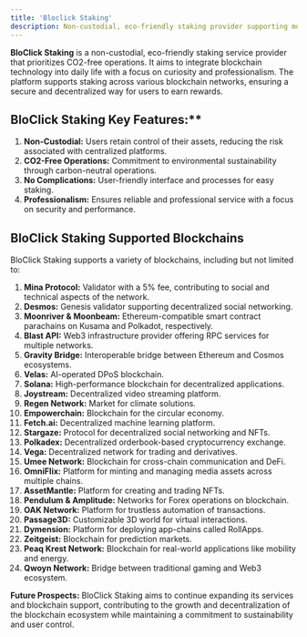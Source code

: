 ```yaml
---
title: 'Bloclick Staking'
description: Non-custodial, eco-friendly staking provider supporting multiple blockchains. Secure, easy staking with a focus on professionalism.
---
```


**BloClick Staking** is a non-custodial, eco-friendly staking service provider that prioritizes CO2-free operations. It aims to integrate blockchain technology into daily life with a focus on curiosity and professionalism. The platform supports staking across various blockchain networks, ensuring a secure and decentralized way for users to earn rewards.

## BloClick Staking Key Features:**
1. **Non-Custodial:** Users retain control of their assets, reducing the risk associated with centralized platforms.
2. **CO2-Free Operations:** Commitment to environmental sustainability through carbon-neutral operations.
3. **No Complications:** User-friendly interface and processes for easy staking.
4. **Professionalism:** Ensures reliable and professional service with a focus on security and performance.

## BloClick Staking Supported Blockchains
BloClick Staking supports a variety of blockchains, including but not limited to:

1. **Mina Protocol:** Validator with a 5% fee, contributing to social and technical aspects of the network.
2. **Desmos:** Genesis validator supporting decentralized social networking.
3. **Moonriver &amp; Moonbeam:** Ethereum-compatible smart contract parachains on Kusama and Polkadot, respectively.
4. **Blast API:** Web3 infrastructure provider offering RPC services for multiple networks.
5. **Gravity Bridge:** Interoperable bridge between Ethereum and Cosmos ecosystems.
6. **Velas:** AI-operated DPoS blockchain.
7. **Solana:** High-performance blockchain for decentralized applications.
8. **Joystream:** Decentralized video streaming platform.
9. **Regen Network:** Market for climate solutions.
10. **Empowerchain:** Blockchain for the circular economy.
11. **Fetch.ai:** Decentralized machine learning platform.
12. **Stargaze:** Protocol for decentralized social networking and NFTs.
13. **Polkadex:** Decentralized orderbook-based cryptocurrency exchange.
14. **Vega:** Decentralized network for trading and derivatives.
15. **Umee Network:** Blockchain for cross-chain communication and DeFi.
16. **OmniFlix:** Platform for minting and managing media assets across multiple chains.
17. **AssetMantle:** Platform for creating and trading NFTs.
18. **Pendulum &amp; Amplitude:** Networks for Forex operations on blockchain.
19. **OAK Network:** Platform for trustless automation of transactions.
20. **Passage3D:** Customizable 3D world for virtual interactions.
21. **Dymension:** Platform for deploying app-chains called RollApps.
22. **Zeitgeist:** Blockchain for prediction markets.
23. **Peaq Krest Network:** Blockchain for real-world applications like mobility and energy.
24. **Qwoyn Network:** Bridge between traditional gaming and Web3 ecosystem.

**Future Prospects:** BloClick Staking aims to continue expanding its services and blockchain support, contributing to the growth and decentralization of the blockchain ecosystem while maintaining a commitment to sustainability and user control.
